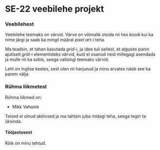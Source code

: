 # SE-22 veebilehe projekt

### Veebilehest

Veebilehe teemaks on värvid. Värve on võimalik otsida nii hex koodi kui ka nime järgi ja saab ka mingil määral *pixel art*-i teha.

Ma teadsin, et tahan kasutada *grid*-i, ja idee tuli sellest, et alguses panin ajutiselt *grid*-i elementideks värvid, kuid ei osanud neid millegagi asendada ja mulle nii ka sobis, seega valisingi teemaks värvid.

Leht on inglise keeles, sest olen nii harjunud ja minu arvates näeb see ka parem välja.

### Rühma liikmetest

Rühma liikmed on:

- Mikk Vahaste

Teised ei olnud aktiivsed ja ma tahtsin juba midagi teha, seega tegin ta üksinda.

#### Tööjaotusest

Kõik on minu tehtud.
